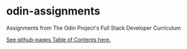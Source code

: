 # odin-assignments
Assignments from The Odin Project's Full Stack Developer Curriculum

[See github-pages Table of Contents here.](https://ctcleary.github.io/odin-assignments/)
